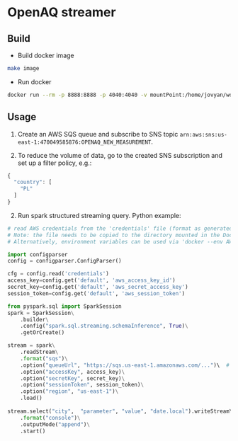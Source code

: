 # OpenAQ streamer

## Build

- Build docker image
```bash
make image
```

- Run docker
```bash
docker run --rm -p 8888:8888 -p 4040:4040 -v mountPoint:/home/jovyan/work balis/openaq-streamer
```
## Usage
1. Create an AWS SQS queue and subscribe to SNS topic `arn:aws:sns:us-east-1:470049585876:OPENAQ_NEW_MEASUREMENT`. 

2. To reduce the volume of data, go to the created SNS subscription and set up a filter policy, e.g.:
```js
{
  "country": [
    "PL"
  ]
}
```

2. Run spark structured streaming query. 
Python example:
```python
# read AWS credentials from the 'credentials' file (format as generated by 'aws configure')
# Note: the file needs to be copied to the directory mounted in the Docker container
# Alternatively, environment variables can be used via 'docker --env AWS_ACCESS_KEY=...'

import configparser
config = configparser.ConfigParser()

cfg = config.read('credentials')
access_key=config.get('default', 'aws_access_key_id')
secret_key=config.get('default', 'aws_secret_access_key')
session_token=config.get('default', 'aws_session_token')

from pyspark.sql import SparkSession
spark = SparkSession\
    .builder\
    .config("spark.sql.streaming.schemaInference", True)\
    .getOrCreate()

stream = spark\
    .readStream\
    .format("sqs")\
    .option("queueUrl", "https://sqs.us-east-1.amazonaws.com/...")\  # insert your SQS queue URL
    .option("accessKey", access_key)\
    .option("secretKey", secret_key)\
    .option("sessionToken", session_token)\
    .option("region", "us-east-1")\
    .load()
    
stream.select("city",  "parameter", "value", "date.local").writeStream\ 
    .format("console")\
    .outputMode("append")\
    .start()
```
